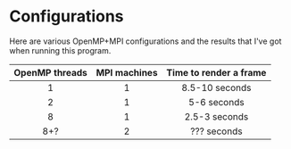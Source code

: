 # Configurations

Here are various OpenMP+MPI configurations and the results that I've got when running this program.

| OpenMP threads | MPI machines | Time to render a frame |
|:--------------:|:------------:|:----------------------:|
| 1              | 1            | 8.5-10 seconds         |
| 2              | 1            | 5-6 seconds            |
| 8              | 1            | 2.5-3 seconds          |
| 8+?            | 2            | ??? seconds            |
